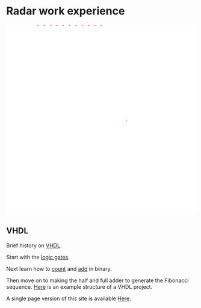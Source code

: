 # Radar work experience

![phased array wave front example with reflection](/multi.svg)

## VHDL

Brief history on [VHDL](VHDLintro.md).

Start with the [logic gates](logicgates.md).

Next learn how to [count](count.md) and [add](add.md) in binary.

Then move on to making the half and full adder to generate the Fibonacci sequence.
[Here](VHDLoutro.md) is an example structure of a VHDL project.

A single page version of this site is available [Here](/worksheet.html).

<!--- to pint the worksheet zoom to a page count of a mulitple of 4 then print as a booklet (subset - both sides / binding - left--->
